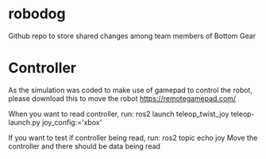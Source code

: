 # robodog

Github repo to store shared changes among team members of Bottom Gear

# Controller
As the simulation was coded to make use of gamepad to control the robot, please download this to move the robot
https://remotegamepad.com/

When you want to read controller, run:
  ros2 launch teleop_twist_joy teleop-launch.py joy_config:='xbox'

If you want to test if controller being read, run:
  ros2 topic echo joy
Move the controller and there should be data being read
